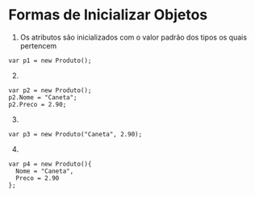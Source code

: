 # Formas de Inicializar Objetos #

1. Os atributos são inicializados com o valor padrão dos tipos os quais pertencem

```
var p1 = new Produto();
```

2.

```
var p2 = new Produto();
p2.Nome = "Caneta";
p2.Preco = 2.90;
```

3.

```
var p3 = new Produto("Caneta", 2.90);
```

4.

```
var p4 = new Produto(){
  Nome = "Caneta",
  Preco = 2.90
};
```

